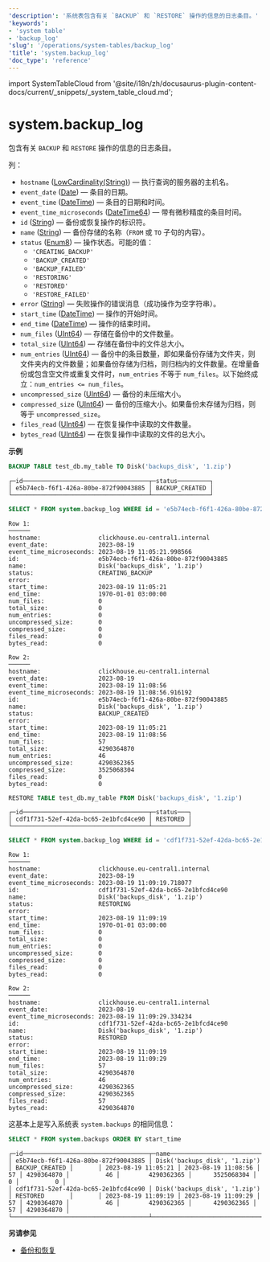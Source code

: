 ```yaml
---
'description': '系统表包含有关 `BACKUP` 和 `RESTORE` 操作的信息的日志条目。'
'keywords':
- 'system table'
- 'backup_log'
'slug': '/operations/system-tables/backup_log'
'title': 'system.backup_log'
'doc_type': 'reference'
---
```


import SystemTableCloud from '@site/i18n/zh/docusaurus-plugin-content-docs/current/_snippets/_system_table_cloud.md';


# system.backup_log

<SystemTableCloud/>

包含有关 `BACKUP` 和 `RESTORE` 操作的信息的日志条目。

列：

- `hostname` ([LowCardinality(String)](../../sql-reference/data-types/string.md)) — 执行查询的服务器的主机名。
- `event_date` ([Date](../../sql-reference/data-types/date.md)) — 条目的日期。
- `event_time` ([DateTime](../../sql-reference/data-types/datetime.md)) — 条目的日期和时间。
- `event_time_microseconds` ([DateTime64](../../sql-reference/data-types/datetime64.md)) — 带有微秒精度的条目时间。
- `id` ([String](../../sql-reference/data-types/string.md)) — 备份或恢复操作的标识符。
- `name` ([String](../../sql-reference/data-types/string.md)) — 备份存储的名称（`FROM` 或 `TO` 子句的内容）。
- `status` ([Enum8](../../sql-reference/data-types/enum.md)) — 操作状态。可能的值：
  - `'CREATING_BACKUP'`
  - `'BACKUP_CREATED'`
  - `'BACKUP_FAILED'`
  - `'RESTORING'`
  - `'RESTORED'`
  - `'RESTORE_FAILED'`
- `error` ([String](../../sql-reference/data-types/string.md)) — 失败操作的错误消息（成功操作为空字符串）。
- `start_time` ([DateTime](../../sql-reference/data-types/datetime.md)) — 操作的开始时间。
- `end_time` ([DateTime](../../sql-reference/data-types/datetime.md)) — 操作的结束时间。
- `num_files` ([UInt64](/sql-reference/data-types/int-uint#integer-ranges)) — 存储在备份中的文件数量。
- `total_size` ([UInt64](/sql-reference/data-types/int-uint#integer-ranges)) — 存储在备份中的文件总大小。
- `num_entries` ([UInt64](/sql-reference/data-types/int-uint#integer-ranges)) — 备份中的条目数量，即如果备份存储为文件夹，则文件夹内的文件数量；如果备份存储为归档，则归档内的文件数量。在增量备份或包含空文件或重复文件时，`num_entries` 不等于 `num_files`。以下始终成立：`num_entries <= num_files`。
- `uncompressed_size` ([UInt64](/sql-reference/data-types/int-uint#integer-ranges)) — 备份的未压缩大小。
- `compressed_size` ([UInt64](/sql-reference/data-types/int-uint#integer-ranges)) — 备份的压缩大小。如果备份未存储为归档，则等于 `uncompressed_size`。
- `files_read` ([UInt64](/sql-reference/data-types/int-uint#integer-ranges)) — 在恢复操作中读取的文件数量。
- `bytes_read` ([UInt64](/sql-reference/data-types/int-uint#integer-ranges)) — 在恢复操作中读取的文件的总大小。

**示例**

```sql
BACKUP TABLE test_db.my_table TO Disk('backups_disk', '1.zip')
```
```response
┌─id───────────────────────────────────┬─status─────────┐
│ e5b74ecb-f6f1-426a-80be-872f90043885 │ BACKUP_CREATED │
└──────────────────────────────────────┴────────────────┘
```
```sql
SELECT * FROM system.backup_log WHERE id = 'e5b74ecb-f6f1-426a-80be-872f90043885' ORDER BY event_date, event_time_microseconds \G
```
```response
Row 1:
──────
hostname:                clickhouse.eu-central1.internal
event_date:              2023-08-19
event_time_microseconds: 2023-08-19 11:05:21.998566
id:                      e5b74ecb-f6f1-426a-80be-872f90043885
name:                    Disk('backups_disk', '1.zip')
status:                  CREATING_BACKUP
error:                   
start_time:              2023-08-19 11:05:21
end_time:                1970-01-01 03:00:00
num_files:               0
total_size:              0
num_entries:             0
uncompressed_size:       0
compressed_size:         0
files_read:              0
bytes_read:              0

Row 2:
──────
hostname:                clickhouse.eu-central1.internal
event_date:              2023-08-19
event_time:              2023-08-19 11:08:56
event_time_microseconds: 2023-08-19 11:08:56.916192
id:                      e5b74ecb-f6f1-426a-80be-872f90043885
name:                    Disk('backups_disk', '1.zip')
status:                  BACKUP_CREATED
error:                   
start_time:              2023-08-19 11:05:21
end_time:                2023-08-19 11:08:56
num_files:               57
total_size:              4290364870
num_entries:             46
uncompressed_size:       4290362365
compressed_size:         3525068304
files_read:              0
bytes_read:              0
```
```sql
RESTORE TABLE test_db.my_table FROM Disk('backups_disk', '1.zip')
```
```response
┌─id───────────────────────────────────┬─status───┐
│ cdf1f731-52ef-42da-bc65-2e1bfcd4ce90 │ RESTORED │
└──────────────────────────────────────┴──────────┘
```
```sql
SELECT * FROM system.backup_log WHERE id = 'cdf1f731-52ef-42da-bc65-2e1bfcd4ce90' ORDER BY event_date, event_time_microseconds \G
```
```response
Row 1:
──────
hostname:                clickhouse.eu-central1.internal
event_date:              2023-08-19
event_time_microseconds: 2023-08-19 11:09:19.718077
id:                      cdf1f731-52ef-42da-bc65-2e1bfcd4ce90
name:                    Disk('backups_disk', '1.zip')
status:                  RESTORING
error:                   
start_time:              2023-08-19 11:09:19
end_time:                1970-01-01 03:00:00
num_files:               0
total_size:              0
num_entries:             0
uncompressed_size:       0
compressed_size:         0
files_read:              0
bytes_read:              0

Row 2:
──────
hostname:                clickhouse.eu-central1.internal
event_date:              2023-08-19
event_time_microseconds: 2023-08-19 11:09:29.334234
id:                      cdf1f731-52ef-42da-bc65-2e1bfcd4ce90
name:                    Disk('backups_disk', '1.zip')
status:                  RESTORED
error:                   
start_time:              2023-08-19 11:09:19
end_time:                2023-08-19 11:09:29
num_files:               57
total_size:              4290364870
num_entries:             46
uncompressed_size:       4290362365
compressed_size:         4290362365
files_read:              57
bytes_read:              4290364870
```

这基本上是写入系统表 `system.backups` 的相同信息：

```sql
SELECT * FROM system.backups ORDER BY start_time
```
```response
┌─id───────────────────────────────────┬─name──────────────────────────┬─status─────────┬─error─┬──────────start_time─┬────────────end_time─┬─num_files─┬─total_size─┬─num_entries─┬─uncompressed_size─┬─compressed_size─┬─files_read─┬─bytes_read─┐
│ e5b74ecb-f6f1-426a-80be-872f90043885 │ Disk('backups_disk', '1.zip') │ BACKUP_CREATED │       │ 2023-08-19 11:05:21 │ 2023-08-19 11:08:56 │        57 │ 4290364870 │          46 │        4290362365 │      3525068304 │          0 │          0 │
│ cdf1f731-52ef-42da-bc65-2e1bfcd4ce90 │ Disk('backups_disk', '1.zip') │ RESTORED       │       │ 2023-08-19 11:09:19 │ 2023-08-19 11:09:29 │        57 │ 4290364870 │          46 │        4290362365 │      4290362365 │         57 │ 4290364870 │
└──────────────────────────────────────┴───────────────────────────────┴────────────────┴───────┴─────────────────────┴─────────────────────┴───────────┴────────────┴─────────────┴───────────────────┴─────────────────┴────────────┴────────────┘
```

**另请参见**

- [备份和恢复](../../operations/backup.md)
